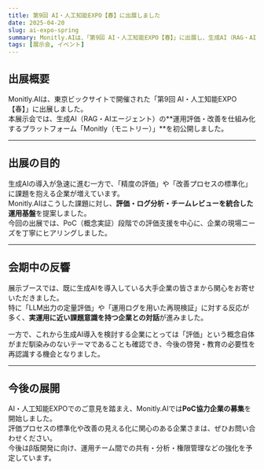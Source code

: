 ```yaml
---
title: 第9回 AI・人工知能EXPO【春】に出展しました
date: 2025-04-20
slug: ai-expo-spring
summary: Monitly.AIは、「第9回 AI・人工知能EXPO【春】」に出展し、生成AI（RAG・AIエージェント）の運用評価をテーマに多くの来場者と意見交換を行いました。PoC協力企業の募集も開始しています。
tags: [展示会, イベント]
---
```


## 出展概要
Monitly.AIは、東京ビックサイトで開催された「第9回 AI・人工知能EXPO【春】」に出展しました。  
本展示会では、生成AI（RAG・AIエージェント）の**運用評価・改善を仕組み化するプラットフォーム「Monitly（モニトリー）」**を初公開しました。

---

## 出展の目的
生成AIの導入が急速に進む一方で、「精度の評価」や「改善プロセスの標準化」に課題を抱える企業が増えています。  
Monitly.AIはこうした課題に対し、**評価・ログ分析・チームレビューを統合した運用基盤**を提案しました。  
今回の出展では、PoC（概念実証）段階での評価支援を中心に、企業の現場ニーズを丁寧にヒアリングしました。

---

## 会期中の反響
展示ブースでは、既に生成AIを導入している大手企業の皆さまから関心をお寄せいただきました。  
特に「LLM出力の定量評価」や「運用ログを用いた再現検証」に対する反応が多く、**実運用に近い課題意識を持つ企業との対話**が進みました。

一方で、これから生成AI導入を検討する企業にとっては「評価」という概念自体がまだ馴染みのないテーマであることも確認でき、今後の啓発・教育の必要性を再認識する機会となりました。

---

## 今後の展開
AI・人工知能EXPOでのご意見を踏まえ、Monitly.AIでは**PoC協力企業の募集**を開始しました。  
評価プロセスの標準化や改善の見える化に関心のある企業さまは、ぜひお問い合わせください。  
今後はβ版開発に向け、運用チーム間での共有・分析・権限管理などの強化を予定しています。
